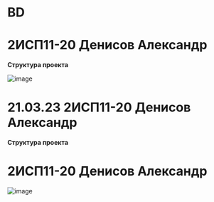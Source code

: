 # BD
<h1> 2ИСП11-20 Денисов Александр </h1> 
<b> Структура проекта </b>

![image](https://user-images.githubusercontent.com/99315410/224301718-065706e3-b5e0-44bc-9c77-cf01a35a423f.png)

<h1> 21.03.23 2ИСП11-20 Денисов Александр </h1> 
<b> Структура проекта </b>

<h1> 2ИСП11-20 Денисов Александр </h1> 

![image](https://user-images.githubusercontent.com/126570631/226590178-af9dc4d7-79b4-47ac-9ddf-66515dcf5dc9.png)
